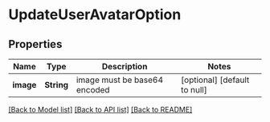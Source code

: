 # UpdateUserAvatarOption

## Properties
Name | Type | Description | Notes
------------ | ------------- | ------------- | -------------
**image** | **String** | image must be base64 encoded | [optional] [default to null]

[[Back to Model list]](../README.md#documentation-for-models) [[Back to API list]](../README.md#documentation-for-api-endpoints) [[Back to README]](../README.md)


